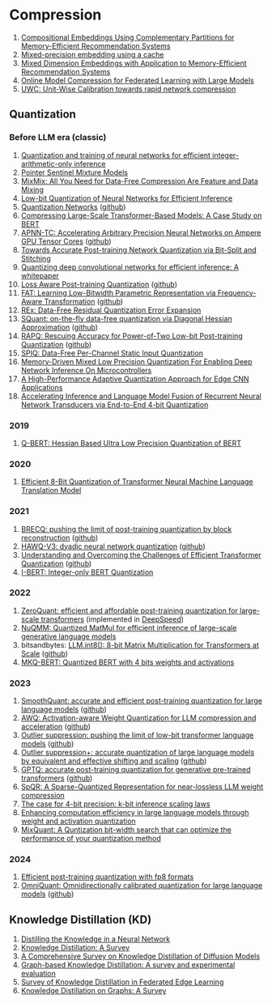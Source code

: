 # Compression
1. [Compositional Embeddings Using Complementary Partitions for Memory-Efficient Recommendation Systems](https://github.com/vvchernov/LLM_info/blob/main/papers/compression/compositional_embedding.pdf)
2. [Mixed-precision embedding using a cache](https://github.com/vvchernov/LLM_info/blob/main/papers/compression/mixed_precision_embedding.pdf)
3. [Mixed Dimension Embeddings with Application to Memory-Efficient Recommendation Systems](https://github.com/vvchernov/LLM_info/blob/main/papers/compression/mix_dim_embeddings.pdf)
4. [Online Model Compression for Federated Learning with Large Models](https://github.com/vvchernov/LLM_info/blob/main/papers/compression/online_compression_for_FL.pdf)
5. [UWC: Unit-Wise Calibration towards rapid network compression](https://github.com/vvchernov/LLM_info/blob/main/papers/compression/UWC.pdf)

## Quantization

### Before LLM era (classic)
1. [Quantization and training of neural networks for efficient integer-arithmetic-only inference](https://github.com/vvchernov/LLM_info/blob/main/papers/compression/quantization/before_llm/NN_with_int_arithmetic_only.pdf)
2. [Pointer Sentinel Mixture Models](https://github.com/vvchernov/LLM_info/blob/main/papers/compression/quantization/before_llm/sentinel_mixture_models.pdf)
3. [MixMix: All You Need for Data-Free Compression Are Feature and Data Mixing](https://github.com/vvchernov/LLM_info/blob/main/papers/compression/quantization/before_llm/MixMix.pdf)
4. [Low-bit Quantization of Neural Networks for Efficient Inference](https://github.com/vvchernov/LLM_info/blob/main/papers/compression/quantization/before_llm/low_bit_quant.pdf)
5. [Quantization Networks](https://github.com/vvchernov/LLM_info/blob/main/papers/compression/quantization/before_llm/quantization_networks.pdf) ([github](https://github.com/aliyun/alibabacloud-quantization-networks))
6. [Compressing Large-Scale Transformer-Based Models: A Case Study on BERT](https://github.com/vvchernov/LLM_info/blob/main/papers/compression/quantization/before_llm/compressing_large_scale_transformer_based_models.pdf)
7. [APNN-TC: Accelerating Arbitrary Precision Neural Networks on Ampere GPU Tensor Cores](https://github.com/vvchernov/LLM_info/blob/main/papers/compression/quantization/before_llm/apnn-tc.pdf) ([github](https://github.com/BoyuanFeng/APNN-TC))
8. [Towards Accurate Post-training Network Quantization via Bit-Split and Stitching](https://github.com/vvchernov/LLM_info/blob/main/papers/compression/quantization/before_llm/bit_split.pdf)
9. [Quantizing deep convolutional networks for efficient inference: A whitepaper](https://github.com/vvchernov/LLM_info/blob/main/papers/compression/quantization/before_llm/conv_quant_whitepaper.pdf)
10. [Loss Aware Post-training Quantization](https://github.com/vvchernov/LLM_info/blob/main/papers/compression/quantization/before_llm/loss_aware_ptq.pdf) ([github](https://github.com/ynahshan/nn-quantization-pytorch/tree/master/lapq))
11. [FAT: Learning Low-Bitwidth Parametric Representation via Frequency-Aware Transformation](https://github.com/vvchernov/LLM_info/blob/main/papers/compression/quantization/before_llm/fat.pdf) ([github](https://github.com/ChaofanTao/FAT_Quantization))
12. [REx: Data-Free Residual Quantization Error Expansion](https://github.com/vvchernov/LLM_info/blob/main/papers/compression/quantization/before_llm/REx.pdf)
13. [SQuant: on-the-fly data-free quantization via Diagonal Hessian Approximation](https://github.com/vvchernov/LLM_info/blob/main/papers/compression/quantization/before_llm/SQuant.pdf) ([github](https://github.com/clevercool/SQuant))
14. [RAPQ: Rescuing Accuracy for Power-of-Two Low-bit Post-training Quantization](https://github.com/vvchernov/LLM_info/blob/main/papers/compression/quantization/before_llm/RAPQ.pdf) ([github](https://github.com/BillAmihom/RAPQ))
15. [SPIQ: Data-Free Per-Channel Static Input Quantization](https://github.com/vvchernov/LLM_info/blob/main/papers/compression/quantization/before_llm/SPIQ.pdf)
16. [Memory-Driven Mixed Low Precision Quantization For Enabling Deep Network Inference On Microcontrollers](https://github.com/vvchernov/LLM_info/blob/main/papers/compression/quantization/before_llm/DNN_on_microcontrollers.pdf)
17. [A High-Performance Adaptive Quantization Approach for Edge CNN Applications](https://github.com/vvchernov/LLM_info/blob/main/papers/compression/quantization/before_llm/edge_CNN_app.pdf)
18. [Accelerating Inference and Language Model Fusion of Recurrent Neural Network Transducers via End-to-End 4-bit Quantization](https://github.com/vvchernov/LLM_info/blob/main/papers/compression/quantization/before_llm/e2e_4bit_quant.pdf)

### 2019
1. [Q-BERT: Hessian Based Ultra Low Precision Quantization of BERT](https://github.com/vvchernov/LLM_info/blob/main/papers/compression/quantization/Q-BERT.pdf)

### 2020
1. [Efficient 8-Bit Quantization of Transformer Neural Machine Language Translation Model](https://github.com/vvchernov/LLM_info/blob/main/papers/compression/quantization/efficient_8bit_quant.pdf)

### 2021
1. [BRECQ: pushing the limit of post-training quantization by block reconstruction](https://github.com/vvchernov/LLM_info/blob/main/papers/compression/quantization/BRECQ.pdf) ([github](https://github.com/yhhhli/BRECQ))
2. [HAWQ-V3: dyadic neural network quantization](https://github.com/vvchernov/LLM_info/blob/main/papers/compression/quantization/HAWQ-v3.pdf) ([github](https://github.com/zhen-dong/hawq.git))
3. [Understanding and Overcoming the Challenges of Efficient Transformer Quantization](https://github.com/vvchernov/LLM_info/blob/main/papers/compression/quantization/efficient_transformer_quant.pdf) ([github](https://github.com/qualcomm-ai-research/transformer-quantization))
4. [I-BERT: Integer-only BERT Quantization](https://github.com/vvchernov/LLM_info/blob/main/papers/compression/quantization/I-BERT.pdf)

### 2022
1. [ZeroQuant: efficient and affordable post-training quantization for large-scale transformers](https://github.com/vvchernov/LLM_info/blob/main/papers/compression/quantization/ZeroQuant.pdf) (implemented in [DeepSpeed](https://github.com/microsoft/DeepSpeed))
2. [NuQMM: Quantized MatMul for efficient inference of large-scale generative language models](https://github.com/vvchernov/LLM_info/blob/main/papers/compression/quantization/NuQMM.pdf)
3. bitsandbytes: [LLM.int8(): 8-bit Matrix Multiplication for Transformers at Scale](https://github.com/vvchernov/LLM_info/blob/main/papers/compression/quantization/llm_int8.pdf) ([github](https://github.com/bitsandbytes-foundation/bitsandbytes))
4. [MKQ-BERT: Quantized BERT with 4 bits weights and activations](https://github.com/vvchernov/LLM_info/blob/main/papers/compression/quantization/MKQ-BERT.pdf)

### 2023
1. [SmoothQuant: accurate and efficient post-training quantization for large language models](https://github.com/vvchernov/LLM_info/blob/main/papers/compression/quantization/SmoothQuant.pdf) ([github](https://github.com/mit-han-lab/smoothquant))
2. [AWQ: Activation-aware Weight Quantization for LLM compression and acceleration](https://github.com/vvchernov/LLM_info/blob/main/papers/compression/quantization/AWQ.pdf) ([github](https://github.com/mit-han-lab/llm-awq))
3. [Outlier suppression: pushing the limit of low-bit transformer language models](https://github.com/vvchernov/LLM_info/blob/main/papers/compression/quantization/OutlierSuppression.pdf) ([github](https://github.com/wimh966/outlier_suppression))
4. [Outlier suppression+: accurate quantization of large language models by equivalent and effective shifting and scaling](https://github.com/vvchernov/LLM_info/blob/main/papers/compression/quantization/OutlierSuppresion_plus.pdf) ([github](https://github.com/ModelTC/Outlier_Suppression_Plus))
5. [GPTQ: accurate post-training quantization for generative pre-trained transformers](https://github.com/vvchernov/LLM_info/blob/main/papers/compression/quantization/GPTQ.pdf) ([github](https://github.com/IST-DASLab/gptq))
6. [SpQR: A Sparse-Quantized Representation for near-lossless LLM weight compression](https://github.com/vvchernov/LLM_info/blob/main/papers/compression/quantization/SpQR.pdf)
7. [The case for 4-bit precision: k-bit inference scaling laws](https://github.com/vvchernov/LLM_info/blob/main/papers/compression/quantization/kbit-inference-scaling-laws.pdf)
8. [Enhancing computation efficiency in large language models through weight and activation quantization](https://github.com/vvchernov/LLM_info/blob/main/papers/compression/quantization/aqas_slac.pdf)
9. [MixQuant: A Quntization bit-width search that can optimize the performance of your quantization method](https://github.com/vvchernov/LLM_info/blob/main/papers/compression/quantization/MixQuant.pdf)

### 2024
1. [Efficient post-training quantization with fp8 formats](https://github.com/vvchernov/LLM_info/blob/main/papers/compression/quantization/fp8_ptq.pdf)
2. [OmniQuant: Omnidirectionally calibrated quantization for large language models](https://github.com/vvchernov/LLM_info/blob/main/papers/compression/quantization/omni_quant.pdf) ([github](https://github.com/OpenGVLab/OmniQuant))

## Knowledge Distillation (KD)
1. [Distilling the Knowledge in a Neural Network](https://github.com/vvchernov/LLM_info/blob/main/papers/compression/distillation/KD.pdf)
2. [Knowledge Distillation: A Survey](https://github.com/vvchernov/LLM_info/blob/main/papers/compression/distillation/KD_survey.pdf)
3. [A Comprehensive Survey on Knowledge Distillation of Diffusion Models](https://github.com/vvchernov/LLM_info/blob/main/papers/compression/distillation/KD_diffusion_models_survey.pdf)
4. [Graph-based Knowledge Distillation: A survey and experimental evaluation](https://github.com/vvchernov/LLM_info/blob/main/papers/compression/distillation/graph_based_KD.pdf)
5. [Survey of Knowledge Distillation in Federated Edge Learning](https://github.com/vvchernov/LLM_info/blob/main/papers/compression/distillation/KD_FL.pdf)
6. [Knowledge Distillation on Graphs: A Survey](https://github.com/vvchernov/LLM_info/blob/main/papers/compression/distillation/KD_on_graphs.pdf)
